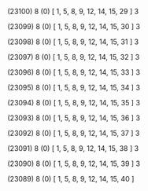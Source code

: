 (23100) 8 (0) [ 1, 5, 8, 9, 12, 14, 15, 29 ] 3 


(23099) 8 (0) [ 1, 5, 8, 9, 12, 14, 15, 30 ] 3 


(23098) 8 (0) [ 1, 5, 8, 9, 12, 14, 15, 31 ] 3 


(23097) 8 (0) [ 1, 5, 8, 9, 12, 14, 15, 32 ] 3 


(23096) 8 (0) [ 1, 5, 8, 9, 12, 14, 15, 33 ] 3 


(23095) 8 (0) [ 1, 5, 8, 9, 12, 14, 15, 34 ] 3 


(23094) 8 (0) [ 1, 5, 8, 9, 12, 14, 15, 35 ] 3 


(23093) 8 (0) [ 1, 5, 8, 9, 12, 14, 15, 36 ] 3 


(23092) 8 (0) [ 1, 5, 8, 9, 12, 14, 15, 37 ] 3 


(23091) 8 (0) [ 1, 5, 8, 9, 12, 14, 15, 38 ] 3 


(23090) 8 (0) [ 1, 5, 8, 9, 12, 14, 15, 39 ] 3 


(23089) 8 (0) [ 1, 5, 8, 9, 12, 14, 15, 40 ]  

